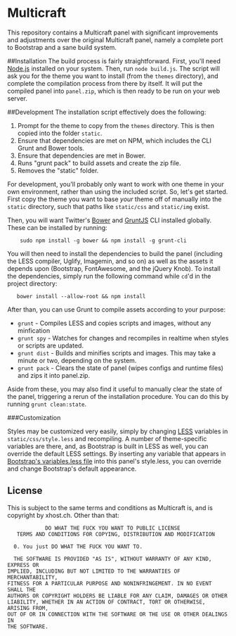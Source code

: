 # Multicraft

This repository contains a Multicraft panel with significant improvements and adjustments over the original Multicraft panel, namely a complete port to Bootstrap and a sane build system.

##Installation
The build process is fairly straightforward. First, you'll need [Node.js](http://nodejs.org/download/) installed on your system. Then, run `node build.js`. The script will ask you for the theme you want to install (from the `themes` directory), and complete the compilation process from there by itself. It will put the compiled panel into `panel.zip`, which is then ready to be run on your web server.

##Development
The installation script effectively does the following:

  1. Prompt for the theme to copy from the `themes` directory. This is then copied into the folder `static`.
  2. Ensure that dependencies are met on NPM, which includes the CLI Grunt and Bower tools.
  3. Ensure that dependencies are met in Bower.
  4. Runs "grunt pack" to build assets and create the zip file.
  5. Removes the "static" folder.

For development, you'll probably only want to work with one theme in your own environment, rather than using the included script. So, let's get started. First copy the theme you want to base *your* theme off of manually into the `static` directory, such that paths like `static/css` and `static/img` exist.

Then, you will want Twitter's  [Bower](http://bower.io/) and [GruntJS](http://gruntjs.com/) CLI installed globally. These can be installed by running:

```
    sudo npm install -g bower && npm install -g grunt-cli
```

You will then need to install the dependencies to build the panel (including the LESS compiler, Uglify, Imagemin, and so on) as well as the assets it depends upon (Bootstrap, FontAwesome, and the jQuery Knob). To install the dependencies, simply run the following command while `cd`'d in the project directory:

```
   bower install --allow-root && npm install
```

After than, you can use Grunt to compile assets according to your purpose:

- `grunt` - Compiles LESS and copies scripts and images, without any minfication
- `grunt spy` - Watches for changes and recompiles in realtime when styles or scripts are updated.
- `grunt dist` - Builds and minifies scripts and images. This may take a minute or two, depending on the system.
- `grunt pack` - Clears the state of panel (wipes configs and runtime files) and zips it into panel.zip.

Aside from these, you may also find it useful to manually clear the state of the panel, triggering a rerun of the installation procedure. You can do this by running `grunt clean:state`.

###Customization

Styles may be customized very easily, simply by changing [LESS](lesscss.org) variables in `static/css/style.less` and recompiling. A number of theme-specific variables are there, and, as Bootstrap is built in LESS as well, you can override the default LESS settings. By inserting any variable that appears in [Bootstrap's variables.less file](https://github.com/twbs/bootstrap/blob/master/less/variables.less) into this panel's style.less, you can override and change Bootstrap's default appearance.


## License

This is subject to the same terms and conditions as Multicraft is, and is copyright by xhost.ch. Other than that:

```
            DO WHAT THE FUCK YOU WANT TO PUBLIC LICENSE 
   TERMS AND CONDITIONS FOR COPYING, DISTRIBUTION AND MODIFICATION 

  0. You just DO WHAT THE FUCK YOU WANT TO.
  
  THE SOFTWARE IS PROVIDED "AS IS", WITHOUT WARRANTY OF ANY KIND, EXPRESS OR
IMPLIED, INCLUDING BUT NOT LIMITED TO THE WARRANTIES OF MERCHANTABILITY,
FITNESS FOR A PARTICULAR PURPOSE AND NONINFRINGEMENT. IN NO EVENT SHALL THE
AUTHORS OR COPYRIGHT HOLDERS BE LIABLE FOR ANY CLAIM, DAMAGES OR OTHER
LIABILITY, WHETHER IN AN ACTION OF CONTRACT, TORT OR OTHERWISE, ARISING FROM,
OUT OF OR IN CONNECTION WITH THE SOFTWARE OR THE USE OR OTHER DEALINGS IN
THE SOFTWARE.
  ```
